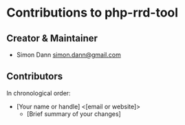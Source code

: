 # Contributions to php-rrd-tool

## Creator & Maintainer

* Simon Dann <simon.dann@gmail.com>

## Contributors

In chronological order:

* [Your name or handle] <[email or website]>
  * [Brief summary of your changes]
